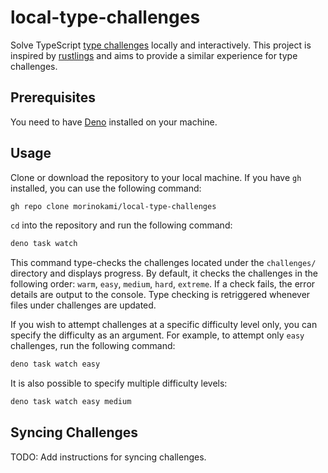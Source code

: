 # local-type-challenges

Solve TypeScript [type challenges](https://tsch.js.org/) locally and interactively. This project is inspired by [rustlings](https://rustlings.cool/) and aims to provide a similar experience for type challenges.

## Prerequisites

You need to have [Deno](https://deno.land/) installed on your machine.

## Usage

Clone or download the repository to your local machine. If you have `gh` installed, you can use the following command:

```sh
gh repo clone morinokami/local-type-challenges
```

`cd` into the repository and run the following command:

```sh
deno task watch
```

This command type-checks the challenges located under the `challenges/` directory and displays progress. By default, it checks the challenges in the following order: `warm`, `easy`, `medium`, `hard`, `extreme`. If a check fails, the error details are output to the console. Type checking is retriggered whenever files under challenges are updated.

If you wish to attempt challenges at a specific difficulty level only, you can specify the difficulty as an argument. For example, to attempt only `easy` challenges, run the following command:

```sh
deno task watch easy
```

It is also possible to specify multiple difficulty levels:

```sh
deno task watch easy medium
```

## Syncing Challenges

TODO: Add instructions for syncing challenges.
